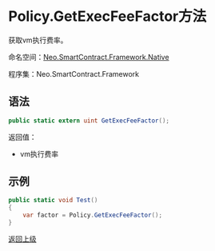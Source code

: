 # Policy.GetExecFeeFactor方法

获取vm执行费率。

命名空间：[Neo.SmartContract.Framework.Native](../../native.md)

程序集：Neo.SmartContract.Framework

## 语法

```c#
public static extern uint GetExecFeeFactor();
```

返回值：

- vm执行费率

## 示例

```c#
public static void Test()
{
    var factor = Policy.GetExecFeeFactor();
}
```
[返回上级](../Policy.md)

